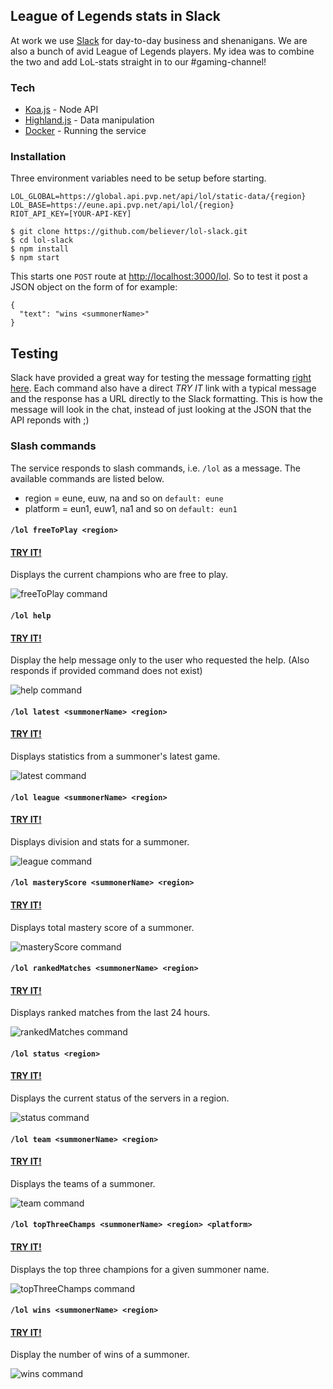 ## League of Legends stats in Slack

At work we use [Slack](https://slack.com/) for day-to-day business and shenanigans. We are also a bunch of avid League of Legends players. My idea was to combine the two and add LoL-stats straight in to our #gaming-channel!

### Tech
* [Koa.js](koajs.com) - Node API
* [Highland.js](highlandjs.org) - Data manipulation
* [Docker](docker.io) - Running the service

### Installation
Three environment variables need to be setup before starting.
```
LOL_GLOBAL=https://global.api.pvp.net/api/lol/static-data/{region}
LOL_BASE=https://eune.api.pvp.net/api/lol/{region}
RIOT_API_KEY=[YOUR-API-KEY]
```

```
$ git clone https://github.com/believer/lol-slack.git
$ cd lol-slack
$ npm install
$ npm start
```

This starts one `POST` route at [http://localhost:3000/lol](http://localhost:3000/lol). So to test it post a JSON object on the form of for example:

```
{
  "text": "wins <summonerName>"
}
```

## Testing
Slack have provided a great way for testing the message formatting [right here](https://api.slack.com/docs/formatting/builder). Each command also have a direct *TRY IT* link with a typical message and the response has a URL directly to the Slack formatting. This is how the message will look in the chat, instead of just looking at the JSON that the API reponds with ;)

### Slash commands
The service responds to slash commands, i.e. `/lol` as a message. The available commands are listed below.

* region = eune, euw, na and so on `default: eune`
* platform = eun1, euw1, na1 and so on `default: eun1`

#### `/lol freeToPlay <region>`
#### [TRY IT!](https://api.slack.com/docs/formatting/builder?msg=%7B%22mrkdwn%22:true,%22text%22:%22*League%20of%20Legends%20-%20Free%20to%20play%20champions*%22,%22attachments%22:%5B%7B%22fields%22:%5B%7B%22title%22:%22Blitzcrank%22,%22value%22:%22the%20Great%20Steam%20Golem%22,%22short%22:true%7D,%7B%22title%22:%22Gragas%22,%22value%22:%22the%20Rabble%20Rouser%22,%22short%22:true%7D,%7B%22title%22:%22Kalista%22,%22value%22:%22the%20Spear%20of%20Vengeance%22,%22short%22:true%7D,%7B%22title%22:%22Kassadin%22,%22value%22:%22the%20Void%20Walker%22,%22short%22:true%7D,%7B%22title%22:%22Lulu%22,%22value%22:%22the%20Fae%20Sorceress%22,%22short%22:true%7D,%7B%22title%22:%22Orianna%22,%22value%22:%22the%20Lady%20of%20Clockwork%22,%22short%22:true%7D,%7B%22title%22:%22Sion%22,%22value%22:%22The%20Undead%20Juggernaut%22,%22short%22:true%7D,%7B%22title%22:%22Sivir%22,%22value%22:%22the%20Battle%20Mistress%22,%22short%22:true%7D,%7B%22title%22:%22Skarner%22,%22value%22:%22the%20Crystal%20Vanguard%22,%22short%22:true%7D,%7B%22title%22:%22Tahm%20Kench%22,%22value%22:%22the%20River%20King%22,%22short%22:true%7D%5D%7D%5D%7D)

Displays the current champions who are free to play.

![freeToPlay command](/assets/freeToPlay.png)

#### `/lol help`
#### [TRY IT!](https://api.slack.com/docs/formatting/builder?msg=%7B%22text%22%3A%22*League%20of%20Legends*%5Cn%3D%3D%3D%3D%3D%3D%3D%3D%3D%3D%3D%3D%3D%3D%3D%3D%3D%3D%3D%3D%3D%3D%3D%3D%3D%3D%3D%3D%3D%3D%3D%3D%3D%3D%3D%3D%3D%3D%3D%3D%3D%3D%3D%3D%3D%3D%5Cn*Commands%3A*%5Cn%5Cn%60%2Flol%20freeToPlay%20%3CsummonerName%3E%60%5CnDisplays%20the%20current%20champions%20that%20are%20free%20to%20play%5Cn%60%2Flol%20latest%20%3CsummonerName%3E%60%5CnDisplays%20the%20latest%20match%5Cn%60%2Flol%20status%20%3CregionSlug%3E%60%5CnDisplays%20the%20status%20of%20the%20servers.%5CnRegion%20slug%20is%20EUNE%2C%20EUW%2C%20NA%20and%20so%20on.%5Cn%60%2Flol%20team%20%3CsummonerName%3E%60%5CnDisplays%20the%20teams%20of%20a%20summoner%5Cn%60%2Flol%20topThreeChamps%20%3CsummonerName%3E%60%5CnDisplays%20the%20top%20three%20champions%20played%5Cn%60%2Flol%20wins%20%3CsummonerName%3E%60%5CnDisplays%20wins%20for%20all%20categories%5Cn%5Cn%3D%3D%3D%3D%3D%3D%3D%3D%3D%3D%3D%3D%3D%3D%3D%3D%3D%3D%3D%3D%3D%3D%3D%3D%3D%3D%3D%3D%3D%3D%3D%3D%3D%3D%3D%3D%3D%3D%3D%3D%3D%3D%3D%3D%3D%3D%5Cn%60%2Flol%20help%60%5CnDisplays%20this%20information%5Cn%22%2C%22mrkdwn%22%3Atrue%7D)

Display the help message only to the user who requested the help. (Also responds if provided command does not exist)

![help command](/assets/help.png)

#### `/lol latest <summonerName> <region>`
#### [TRY IT!](https://api.slack.com/docs/formatting/builder?msg=%7B%22mrkdwn%22%3Atrue%2C%22text%22%3A%22*League%20of%20Legends%20-%20Latest%20game%20for%20believer%20*%5CnThe%20game%20ended%20in%20_victory_%20after%2022%3A51%22%2C%22attachments%22%3A%5B%7B%22mrkdwn_in%22%3A%5B%22text%22%5D%2C%22title%22%3A%22Sivir%20-%20the%20Battle%20Mistress%22%2C%22thumb_url%22%3A%22http%3A%2F%2Fddragon.leagueoflegends.com%2Fcdn%2F5.2.1%2Fimg%2Fchampion%2FSivir.png%22%2C%22fields%22%3A%5B%7B%22title%22%3A%22Score%22%2C%22value%22%3A%225%20%2F%201%20%2F%208%22%2C%22short%22%3Atrue%7D%2C%7B%22title%22%3A%22KDA%22%2C%22value%22%3A13%2C%22short%22%3Atrue%7D%2C%7B%22title%22%3A%22CS%22%2C%22value%22%3A148%2C%22short%22%3Atrue%7D%2C%7B%22title%22%3A%22Gold%22%2C%22value%22%3A10217%2C%22short%22%3Atrue%7D%2C%7B%22title%22%3A%22Multikill%22%2C%22value%22%3A%22Single%20kill%22%2C%22short%22%3Atrue%7D%2C%7B%22title%22%3A%22Level%22%2C%22value%22%3A12%2C%22short%22%3Atrue%7D%2C%7B%22title%22%3A%22Wards%20(placed%2Fkilled)%22%2C%22value%22%3A%228%20%2F%201%22%2C%22short%22%3Atrue%7D%5D%7D%5D%7D)

Displays statistics from a summoner's latest game.

![latest command](/assets/latest.png)

#### `/lol league <summonerName> <region>`
#### [TRY IT!](https://api.slack.com/docs/formatting/builder?msg=%7B%22mrkdwn%22:true,%22text%22:%22*League%20of%20Legends%20-%20Wins%20for%20believer%20(EUNE)*%22,%22attachments%22:%5B%7B%22title%22:%22Malphite's%20Sorcerers%22,%22fields%22:%5B%7B%22title%22:%22Division%22,%22value%22:%22GOLD%20IV%22,%22short%22:true%7D,%7B%22title%22:%22Wins%20/%20Losses%20(ratio)%22,%22value%22:%22157%20/%20145%20(51.99%25)%22,%22short%22:true%7D,%7B%22title%22:%22League%20points%22,%22value%22:48,%22short%22:true%7D,%7B%22title%22:%22Hot%20streak%22,%22value%22:%22No%22,%22short%22:true%7D,%7B%22title%22:%22Veteran%22,%22value%22:%22No%22,%22short%22:true%7D,%7B%22title%22:%22New%20in%20league%22,%22value%22:%22No%22,%22short%22:true%7D,%7B%22title%22:%22Inactive%22,%22value%22:%22No%22,%22short%22:true%7D%5D%7D%5D%7D)

Displays division and stats for a summoner.

![league command](/assets/league.PNG)

#### `/lol masteryScore <summonerName> <region>`
#### [TRY IT!](https://api.slack.com/docs/formatting/builder?msg=%7B%22mrkdwn%22:true,%22text%22:%22*League%20of%20Legends%20-%20Mastery%20score%20for%20believer%20is%20_184_%20(EUNE)*%22%7D)

Displays total mastery score of a summoner.

![masteryScore command](/assets/masteryScore.png)

#### `/lol rankedMatches <summonerName> <region>`
#### [TRY IT!](https://api.slack.com/docs/formatting/builder?msg=%7B%22mrkdwn%22:true,%22text%22:%22*League%20of%20Legends%20-%20Ranked%20matches%20last%2024%20hours%20for%20believer%20(EUNE)*%22,%22attachments%22:%5B%7B%22mrkdwn_in%22:%5B%22text%22%5D,%22thumb_url%22:%22http://ddragon.leagueoflegends.com/cdn/5.2.1/img/champion/Sivir.png%22,%22title%22:%22Match%20played%20on%202016-04-28%2021:01%22,%22fields%22:%5B%7B%22title%22:%22Lane%22,%22value%22:%22BOTTOM%22,%22short%22:true%7D,%7B%22title%22:%22Role%22,%22value%22:%22DUO_CARRY%22,%22short%22:true%7D,%7B%22title%22:%22Champion%22,%22value%22:%22Sivir%22,%22short%22:true%7D,%7B%22title%22:%22Duration%22,%22value%22:%2222:51%22,%22short%22:true%7D%5D%7D,%7B%22mrkdwn_in%22:%5B%22text%22%5D,%22thumb_url%22:%22http://ddragon.leagueoflegends.com/cdn/5.2.1/img/champion/Ekko.png%22,%22title%22:%22Match%20played%20on%202016-04-28%2020:20%22,%22fields%22:%5B%7B%22title%22:%22Lane%22,%22value%22:%22TOP%22,%22short%22:true%7D,%7B%22title%22:%22Role%22,%22value%22:%22SOLO%22,%22short%22:true%7D,%7B%22title%22:%22Champion%22,%22value%22:%22Ekko%22,%22short%22:true%7D,%7B%22title%22:%22Duration%22,%22value%22:%2230:30%22,%22short%22:true%7D%5D%7D%5D%7D)

Displays ranked matches from the last 24 hours.

![rankedMatches command](/assets/rankedMatches.png)

#### `/lol status <region>`
#### [TRY IT!](https://api.slack.com/docs/formatting/builder?msg=%7B%22mrkdwn%22:true,%22text%22:%22*League%20of%20Legends%20-%20Status%20for%20EU%20Nordic%20&%20East*%22,%22attachments%22:%5B%7B%22fields%22:%5B%7B%22title%22:%22Game%22,%22value%22:%22online%22,%22short%22:true%7D,%7B%22title%22:%22Store%22,%22value%22:%22online%22,%22short%22:true%7D,%7B%22title%22:%22Website%22,%22value%22:%22online%22,%22short%22:true%7D,%7B%22title%22:%22Client%22,%22value%22:%22online%22,%22short%22:true%7D%5D%7D%5D%7D)

Displays the current status of the servers in a region.

![status command](/assets/status.png)

#### `/lol team <summonerName> <region>`
#### [TRY IT!](https://api.slack.com/docs/formatting/builder?msg=%7B%22mrkdwn%22%3Atrue%2C%22text%22%3A%22*League%20of%20Legends%20-%20Team%20for%20believer*%22%2C%22attachments%22%3A%5B%7B%22mrkdwn_in%22%3A%5B%22text%22%5D%2C%22title%22%3A%22%5BIteamS%5D%20-%20Iteam%20Solutions%22%2C%22fields%22%3A%5B%7B%22title%22%3A%22Ranked%205v5%20(wins%2Flosses)%22%2C%22value%22%3A%220%20%2F%200%22%2C%22short%22%3Atrue%7D%2C%7B%22title%22%3A%22Ranked%203v3%20(wins%2Flosses)%22%2C%22value%22%3A%220%20%2F%200%22%2C%22short%22%3Atrue%7D%2C%7B%22title%22%3A%22Created%20on%22%2C%22value%22%3A%222016-02-27%2010%3A23%22%2C%22short%22%3Atrue%7D%2C%7B%22title%22%3A%22Roster%22%2C%22value%22%3A%22Megardt%20(lvl%2030)%5Cnbeliever%20(lvl%2030)%20(Owner)%5CnWarWereDeclared%20(lvl%2030)%5Cn%22%2C%22short%22%3Atrue%7D%5D%7D%5D%7D)

Displays the teams of a summoner.

![team command](/assets/team.png)

#### `/lol topThreeChamps <summonerName> <region> <platform>`
#### [TRY IT!](https://api.slack.com/docs/formatting/builder?msg=%7B%22mrkdwn%22%3Atrue%2C%22text%22%3A%22*League%20of%20Legends%20-%20Top%20three%20champions%20for%20believer*%22%2C%22attachments%22%3A%5B%7B%22title%22%3A%22Sivir%20-%20the%20Battle%20Mistress%20(lvl%205)%22%2C%22thumb_url%22%3A%22http%3A%2F%2Fddragon.leagueoflegends.com%2Fcdn%2F5.2.1%2Fimg%2Fchampion%2FSivir.png%22%2C%22fields%22%3A%5B%7B%22value%22%3A%22Known%20as%20the%20Battle%20Mistress%2C%20Sivir%20is%20a%20mercenary%20with%20a%20ruthless%20reputation.%20Combining%20unflinching%20bravery%20with%20endless%20ambition%2C%20she%20has%20garnered%20great%20fame%20and%20fortune.%20Faced%20with%20the%20revelation%20of%20her%20mysterious%20heritage%2C%20Sivir%20must%20weigh%20her%20...%22%7D%2C%7B%22title%22%3A%22Highest%20grade%22%2C%22value%22%3A%22S%20%22%2C%22short%22%3Atrue%7D%2C%7B%22title%22%3A%22Champion%20points%22%2C%22value%22%3A106602%2C%22short%22%3Atrue%7D%2C%7B%22title%22%3A%22Latest%20playtime%22%2C%22value%22%3A%222016-04-28%2021%3A26%22%2C%22short%22%3Atrue%7D%2C%7B%22title%22%3A%22Chest%20granted%22%2C%22value%22%3A%22Yes%22%2C%22short%22%3Atrue%7D%5D%7D%2C%7B%22title%22%3A%22Viktor%20-%20the%20Machine%20Herald%20(lvl%205)%22%2C%22thumb_url%22%3A%22http%3A%2F%2Fddragon.leagueoflegends.com%2Fcdn%2F5.2.1%2Fimg%2Fchampion%2FViktor.png%22%2C%22fields%22%3A%5B%7B%22value%22%3A%22Early%20in%20life%2C%20Viktor%20discovered%20his%20passion%20for%20science%20and%20invention%2C%20particularly%20in%20the%20field%20of%20mechanical%20automation.%20He%20attended%20Zaun%27s%20prestigious%20College%20of%20Techmaturgy%20and%20led%20the%20team%20that%20constructed%20Blitzcrank%20-%20a%20scientific%20breakthrough%20...%22%7D%2C%7B%22title%22%3A%22Highest%20grade%22%2C%22value%22%3A%22A%20%22%2C%22short%22%3Atrue%7D%2C%7B%22title%22%3A%22Champion%20points%22%2C%22value%22%3A68216%2C%22short%22%3Atrue%7D%2C%7B%22title%22%3A%22Latest%20playtime%22%2C%22value%22%3A%222016-04-11%2020%3A46%22%2C%22short%22%3Atrue%7D%2C%7B%22title%22%3A%22Chest%20granted%22%2C%22value%22%3A%22No%22%2C%22short%22%3Atrue%7D%5D%7D%2C%7B%22title%22%3A%22Lux%20-%20the%20Lady%20of%20Luminosity%20(lvl%205)%22%2C%22thumb_url%22%3A%22http%3A%2F%2Fddragon.leagueoflegends.com%2Fcdn%2F5.2.1%2Fimg%2Fchampion%2FLux.png%22%2C%22fields%22%3A%5B%7B%22value%22%3A%22Born%20to%20the%20prestigious%20Crownguards%2C%20the%20paragon%20family%20of%20Demacian%20service%2C%20Luxanna%20was%20destined%20for%20greatness.%20She%20grew%20up%20as%20the%20family%27s%20only%20daughter%2C%20and%20she%20immediately%20took%20to%20the%20advanced%20education%20and%20lavish%20parties%20required%20of%20families%20as%20...%22%7D%2C%7B%22title%22%3A%22Highest%20grade%22%2C%22value%22%3A%22S%22%2C%22short%22%3Atrue%7D%2C%7B%22title%22%3A%22Champion%20points%22%2C%22value%22%3A60567%2C%22short%22%3Atrue%7D%2C%7B%22title%22%3A%22Latest%20playtime%22%2C%22value%22%3A%222016-04-15%2020%3A03%22%2C%22short%22%3Atrue%7D%2C%7B%22title%22%3A%22Chest%20granted%22%2C%22value%22%3A%22Yes%22%2C%22short%22%3Atrue%7D%5D%7D%5D%7D)

Displays the top three champions for a given summoner name.

![topThreeChamps command](/assets/topThreeChamps.png)

#### `/lol wins <summonerName> <region>`
#### [TRY IT!](https://api.slack.com/docs/formatting/builder?msg=%7B%22mrkdwn%22%3Atrue%2C%22text%22%3A%22*League%20of%20Legends%20-%20Wins%20for%20believer%20(lvl%2030)*%22%2C%22attachments%22%3A%5B%7B%22title%22%3A%22Total%20wins%3A%20416%22%2C%22fields%22%3A%5B%7B%22title%22%3A%22AramUnranked5x5%22%2C%22value%22%3A36%2C%22short%22%3Atrue%7D%2C%7B%22title%22%3A%22CAP5x5%22%2C%22value%22%3A11%2C%22short%22%3Atrue%7D%2C%7B%22title%22%3A%22CoopVsAI%22%2C%22value%22%3A18%2C%22short%22%3Atrue%7D%2C%7B%22title%22%3A%22Ascension%22%2C%22value%22%3A2%2C%22short%22%3Atrue%7D%2C%7B%22title%22%3A%22Unranked%22%2C%22value%22%3A186%2C%22short%22%3Atrue%7D%2C%7B%22title%22%3A%22URF%22%2C%22value%22%3A8%2C%22short%22%3Atrue%7D%2C%7B%22title%22%3A%22RankedSolo5x5%22%2C%22value%22%3A155%2C%22short%22%3Atrue%7D%5D%7D%5D%7D)

Display the number of wins of a summoner.

![wins command](/assets/wins.png)
